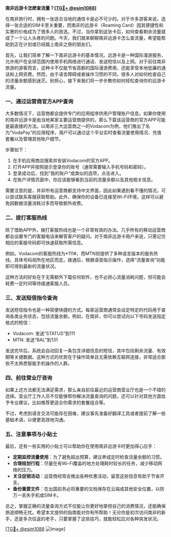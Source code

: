 **南非远游卡怎麽查流量？[[TG💪+ @esim1088](https://t.me/s/esim1088)]**

在南非旅行时，拥有一张适合当地的通信卡是必不可少的。对于许多游客来说，选择一张合适的SIM卡至关重要，而南非的远游卡（Roaming Card）因其便捷性和实惠的价格成为了很多人的首选。不过，当你拿到这张卡后，如何查看剩余流量就成了一个让人头疼的问题。今天，我们就来聊聊南非远游卡怎么查流量，希望能帮助到正在计划或已经踏上南非之旅的朋友们。

首先，让我们简单了解一下南非远游卡的基本情况。远游卡是一种国际漫游服务，允许用户在全球范围内使用手机网络进行通话、发送短信以及上网。对于前往南非旅游的游客而言，这种卡不仅能节省高额的国际漫游费用，还能享受本地低廉的通话和上网资费。然而，由于语言障碍或者操作习惯的不同，很多人对如何检查自己的流量余额感到迷茫。别担心，接下来我们将一步步教你如何轻松查询你的远游卡流量。

### **一、通过运营商官方APP查询**

大多数情况下，运营商都会提供专门的应用程序供用户管理账户信息。如果你使用的南非远游卡是由当地某家主要运营商提供的，那么下载该运营商的官方APP可能是最直接的方法。以南非三大运营商之一的Vodacom为例，他们推出了名为“VodaPay”的应用程序，用户可以通过这个平台实时查看流量使用情况、充值套餐以及管理其他账户细节。

步骤如下：
1. 在手机应用商店搜索并安装Vodacom的官方APP。
2. 打开APP并按照提示登录你的账号（通常需要输入手机号码和密码）。
3. 登录成功后，找到“我的账户”或类似的选项，点击进入。
4. 在账户详情页面中，你应该能够看到当前的流量余额以及其他相关信息。

需要注意的是，并非所有运营商都支持中文界面，因此如果遇到看不懂的情况，可以尝试联系客服获取帮助。此外，确保你的设备已连接至Wi-Fi环境，这样可以避免因数据流量消耗过多而导致额外收费。

### **二、拨打客服热线**

除了借助APP外，拨打客服热线也是一个非常有效的办法。几乎所有的移动运营商都会设置专门的客服电话来解答客户的疑问。对于南非远游卡用户来说，只需记住相应的客服号码即可快速获取所需信息。

例如，Vodacom的客服热线为*111#，而MTN则提供了多种语言版本的服务热线，具体号码视所在地区而定。拨通后，根据语音指示操作，选择“流量查询”功能即可得到最新的流量状况。

这种方法的好处在于无需额外下载任何软件，也不必担心流量消耗问题，但可能会耗费一定时间等待接通客服人员。

### **三、发送短信指令查询**

发送短信指令也是一种简便快捷的方式。每家运营商通常会设定特定的代码用于查询各类业务状态，包括流量余额。例如，在南非，你可以尝试向以下号码发送指定格式的短信：

- Vodacom: 发送“STATUS”到111
- MTN: 发送“BAL”到131

发送完毕后，系统会自动回复一条包含详细信息的短信，其中包括剩余流量、有效期等关键数据。这种方式的优势在于操作简单且无需依赖互联网连接，非常适合那些不太熟悉智能手机操作的人群。

### **四、前往营业厅咨询**

如果上述方法都无法满足需求，那么亲自前往最近的运营商营业厅也是一个不错的选择。营业厅工作人员不仅能够帮你解决流量查询的问题，还可以针对其他方面给予专业建议，比如推荐更适合你需求的套餐组合等。

不过，考虑到语言交流可能存在困难，建议事先准备好翻译工具或者提前了解一些基础术语，以便更高效地沟通。

### **五、注意事项与小贴士**

最后，还有一些实用的小贴士可以帮助你在使用南非远游卡时更加得心应手：

- **定期监控流量使用**：为了避免超出预算，建议养成定时检查流量余额的习惯。
- **合理规划行程**：尽量在有Wi-Fi覆盖的地方处理耗时较长的任务，减少移动网络的压力。
- **关注促销活动**：运营商经常会推出各种优惠活动，留意这些信息有助于节省开支。
- **备份重要文件**：在出国前务必将重要的文档保存在云端或其他安全位置，以防万一丢失手机或SIM卡。

总之，掌握正确的流量查询方式不仅能让你更好地掌控自己的消费情况，还能确保旅途顺畅无忧。希望本文提供的指南能对你有所帮助！无论你是初次访问南非的新手，还是多次往返的老手，只要掌握了这些技巧，就能轻松应对各种突发状况。

[[TG💪+ @esim1088](https://t.me/s/esim1088) ![Image](https://i.postimg.cc/4NQfJmqS/Snipaste-2025-05-13-00-14-12.png)]